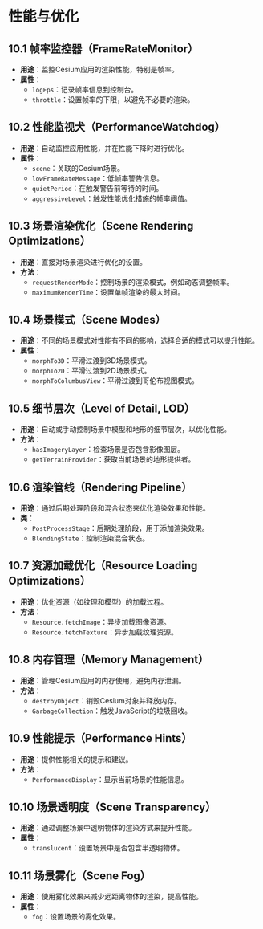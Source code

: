 # 性能与优化

## 10.1 帧率监控器（FrameRateMonitor）
- **用途**：监控Cesium应用的渲染性能，特别是帧率。
- **属性**：
  - `logFps`：记录帧率信息到控制台。
  - `throttle`：设置帧率的下限，以避免不必要的渲染。

## 10.2 性能监视犬（PerformanceWatchdog）
- **用途**：自动监控应用性能，并在性能下降时进行优化。
- **属性**：
  - `scene`：关联的Cesium场景。
  - `lowFrameRateMessage`：低帧率警告信息。
  - `quietPeriod`：在触发警告前等待的时间。
  - `aggressiveLevel`：触发性能优化措施的帧率阈值。

## 10.3 场景渲染优化（Scene Rendering Optimizations）
- **用途**：直接对场景渲染进行优化的设置。
- **方法**：
  - `requestRenderMode`：控制场景的渲染模式，例如动态调整帧率。
  - `maximumRenderTime`：设置单帧渲染的最大时间。

## 10.4 场景模式（Scene Modes）
- **用途**：不同的场景模式对性能有不同的影响，选择合适的模式可以提升性能。
- **属性**：
  - `morphTo3D`：平滑过渡到3D场景模式。
  - `morphTo2D`：平滑过渡到2D场景模式。
  - `morphToColumbusView`：平滑过渡到哥伦布视图模式。

## 10.5 细节层次（Level of Detail, LOD）
- **用途**：自动或手动控制场景中模型和地形的细节层次，以优化性能。
- **方法**：
  - `hasImageryLayer`：检查场景是否包含影像图层。
  - `getTerrainProvider`：获取当前场景的地形提供者。

## 10.6 渲染管线（Rendering Pipeline）
- **用途**：通过后期处理阶段和混合状态来优化渲染效果和性能。
- **类**：
  - `PostProcessStage`：后期处理阶段，用于添加渲染效果。
  - `BlendingState`：控制渲染混合状态。

## 10.7 资源加载优化（Resource Loading Optimizations）
- **用途**：优化资源（如纹理和模型）的加载过程。
- **方法**：
  - `Resource.fetchImage`：异步加载图像资源。
  - `Resource.fetchTexture`：异步加载纹理资源。

## 10.8 内存管理（Memory Management）
- **用途**：管理Cesium应用的内存使用，避免内存泄漏。
- **方法**：
  - `destroyObject`：销毁Cesium对象并释放内存。
  - `GarbageCollection`：触发JavaScript的垃圾回收。

## 10.9 性能提示（Performance Hints）
- **用途**：提供性能相关的提示和建议。
- **方法**：
  - `PerformanceDisplay`：显示当前场景的性能信息。

## 10.10 场景透明度（Scene Transparency）
- **用途**：通过调整场景中透明物体的渲染方式来提升性能。
- **属性**：
  - `translucent`：设置场景中是否包含半透明物体。

## 10.11 场景雾化（Scene Fog）
- **用途**：使用雾化效果来减少远距离物体的渲染，提高性能。
- **属性**：
  - `fog`：设置场景的雾化效果。